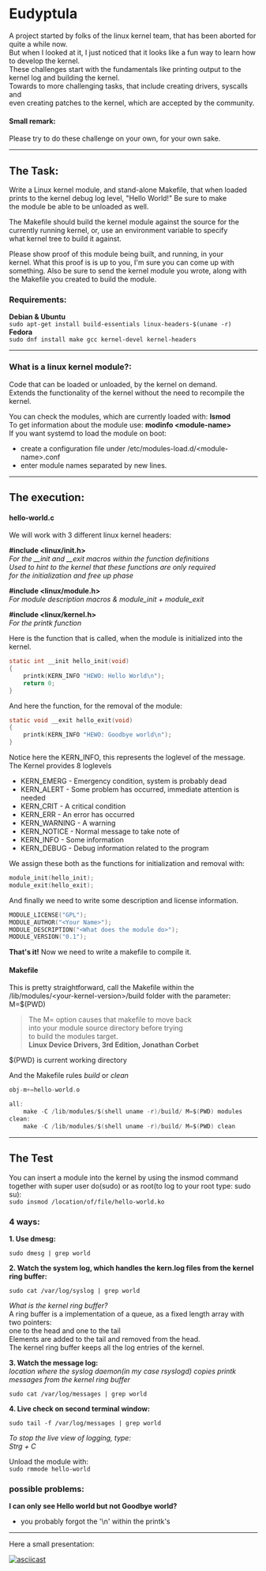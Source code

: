 # Eudyptula

A project started by folks of the linux kernel team, that has been aborted for quite
a while now.  
But when I looked at it, I just noticed that it looks like a fun way to
learn how to develop the kernel.  
These challenges start with the fundamentals like printing output to the kernel log and
building the kernel.  
Towards to more challenging tasks, that include creating drivers, syscalls and  
even creating patches to the kernel, which are accepted by the community.  

#### Small remark:

Please try to do these challenge on your own, for your own sake.  

---

## The Task:
Write a Linux kernel module, and stand-alone Makefile, that when loaded  
prints to the kernel debug log level, "Hello World!"  Be sure to make  
the module be able to be unloaded as well.  

The Makefile should build the kernel module against the source for the  
currently running kernel, or, use an environment variable to specify  
what kernel tree to build it against.  

Please show proof of this module being built, and running, in your  
kernel.  What this proof is is up to you, I'm sure you can come up with  
something.  Also be sure to send the kernel module you wrote, along with  
the Makefile you created to build the module.  

### Requirements:

**Debian & Ubuntu**  
`sudo apt-get install build-essentials linux-headers-$(uname -r)`  
**Fedora**  
`sudo dnf install make gcc kernel-devel kernel-headers`  

---

### What is a linux kernel module?:

Code that can be loaded or unloaded, by the kernel on demand.  
Extends the functionality of the kernel without the need to recompile the kernel.  

You can check the modules, which are currently loaded with: **lsmod**  
To get information about the module use: **modinfo \<module-name\>**  
If you want systemd to load the module on boot:  
* create a configuration file under /etc/modules-load.d/\<module-name\>.conf
* enter module names separated by new lines.

---
## The execution:

#### hello-world.c
We will work with 3 different linux kernel headers:  
  

**#include <linux/init.h>**   
*For the \_\_init and \_\_exit macros within the function definitions*  
*Used to hint to the kernel that these functions are only required*  
*for the initialization and free up phase*  

**#include <linux/module.h>**   
*For module description macros & module_init + module_exit*  

**#include <linux/kernel.h>**   
*For the printk function*  


Here is the function that is called, when the module is initialized into the kernel.  

~~~~~ c
static int __init hello_init(void)  
{  
    printk(KERN_INFO "HEWO: Hello World\n");  
    return 0;  
}
~~~~~


And here the function, for the removal of the module:

~~~~~ c
static void __exit hello_exit(void)
{
	printk(KERN_INFO "HEWO: Goodbye world\n");
}
~~~~~~
Notice here the KERN_INFO, this represents the loglevel of the message.
The Kernel provides 8 loglevels
* KERN_EMERG - Emergency condition, system is probably dead
* KERN_ALERT - Some problem has occurred, immediate attention is needed
* KERN_CRIT - A critical condition
* KERN_ERR - An error has occurred
* KERN_WARNING - A warning
* KERN_NOTICE - Normal message to take note of
* KERN_INFO - Some information
* KERN_DEBUG - Debug information related to the program

We assign these both as the functions for initialization and removal with:

~~~~~~ c
module_init(hello_init);
module_exit(hello_exit);
~~~~~~

And finally we need to write some description and license information.

~~~~~~ c
MODULE_LICENSE("GPL");
MODULE_AUTHOR("<Your Name>");
MODULE_DESCRIPTION("<What does the module do>");
MODULE_VERSION("0.1");
~~~~~~

**That's it!**
Now we need to write a makefile to compile it.

#### Makefile

This is pretty straightforward, call the Makefile within the  
/lib/modules/\<your-kernel-version\>/build folder with the parameter:  
M=$(PWD)
> The M= option causes that makefile to move back  
> into your module source directory before trying  
> to build the modules target.  
> **Linux Device Drivers, 3rd Edition, Jonathan Corbet**  

$(PWD) is current working directory

And the Makefile rules *build* or *clean*

~~~~~~ c
obj-m+=hello-world.o

all:
	make -C /lib/modules/$(shell uname -r)/build/ M=$(PWD) modules
clean:
	make -C /lib/modules/$(shell uname -r)/build/ M=$(PWD) clean
~~~~~~

---

## The Test

You can insert a module into the kernel by using the insmod command  
together with super user do(sudo) or as root(to log to your root type: sudo su):  
`sudo insmod /location/of/file/hello-world.ko`  


### 4 ways:

**1. Use dmesg:** 

`sudo dmesg | grep world`  

**2. Watch the system log, which handles the kern.log files from the kernel ring buffer:**

`sudo cat /var/log/syslog | grep world`

*What is the kernel ring buffer?*  
A ring buffer is a implementation of a queue, as a fixed length array with
two pointers:  
one to the head and one to the tail  
Elements are added to the tail and removed from the head.  
The kernel ring buffer keeps all the log entries of the kernel.  

**3. Watch the message log:**  
*location where the syslog daemon(in my case rsyslogd) copies printk messages*
*from the kernel ring buffer*

`sudo cat /var/log/messages | grep world`

**4. Live check on second terminal window:**  

`sudo tail -f /var/log/messages | grep world`  

*To stop the live view of logging, type:*  
*Strg + C*

Unload the module with:  
`sudo rmmode hello-world`

### possible problems:
**I can only see Hello world but not Goodbye world?**
* you probably forgot the '\n' within the printk's

---

Here a small presentation:

[![asciicast](https://asciinema.org/a/mH6VMYxP7h2Ctcs9C7JJUuoNC.svg)](https://asciinema.org/a/mH6VMYxP7h2Ctcs9C7JJUuoNC)
